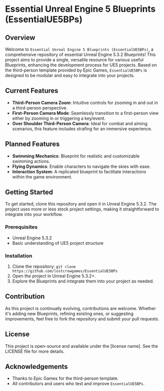 # Essential Unreal Engine 5 Blueprints (EssentialUE5BPs)

## Overview
Welcome to `Essential Unreal Engine 5 Blueprints (EssentialUE5BPs)`, a comprehensive repository of essential Unreal Engine 5.3.2 Blueprints! This project aims to provide a single, versatile resource for various useful Blueprints, enhancing the development process for UE5 projects. Based on the third-person template provided by Epic Games, `EssentialUE5BPs` is designed to be modular and easy to integrate into your projects.

## Current Features
- **Third-Person Camera Zoom**: Intuitive controls for zooming in and out in a third-person perspective.
- **First-Person Camera Mode**: Seamlessly transition to a first-person view either by zooming in or triggering a key/event.
- **Over Shoulder Third-Person Camera**: Ideal for combat and aiming scenarios, this feature includes strafing for an immersive experience.

## Planned Features
- **Swimming Mechanics**: Blueprint for realistic and customizable swimming actions.
- **Flying Dynamics**: Enable characters to navigate the skies with ease.
- **Interaction System**: A replicated blueprint to facilitate interactions within the game environment.

## Getting Started
To get started, clone this repository and open it in Unreal Engine 5.3.2. The project uses more or less stock project settings, making it straightforward to integrate into your workflow. 

### Prerequisites
- Unreal Engine 5.3.2
- Basic understanding of UE5 project structure

### Installation
1. Clone the repository: `git clone https://github.com/lostcrowgames/EssentialUE5BPs`
2. Open the project in Unreal Engine 5.3.2+.
3. Explore the Blueprints and integrate them into your project as needed.

## Contribution
As this project is continually evolving, contributions are welcome. Whether it's adding new Blueprints, refining existing ones, or suggesting improvements, feel free to fork the repository and submit your pull requests.

## License
This project is open-source and available under the [license name]. See the LICENSE file for more details.

## Acknowledgements
- Thanks to Epic Games for the third-person template.
- All contributors and users who test and improve `EssentialUE5BPs`.